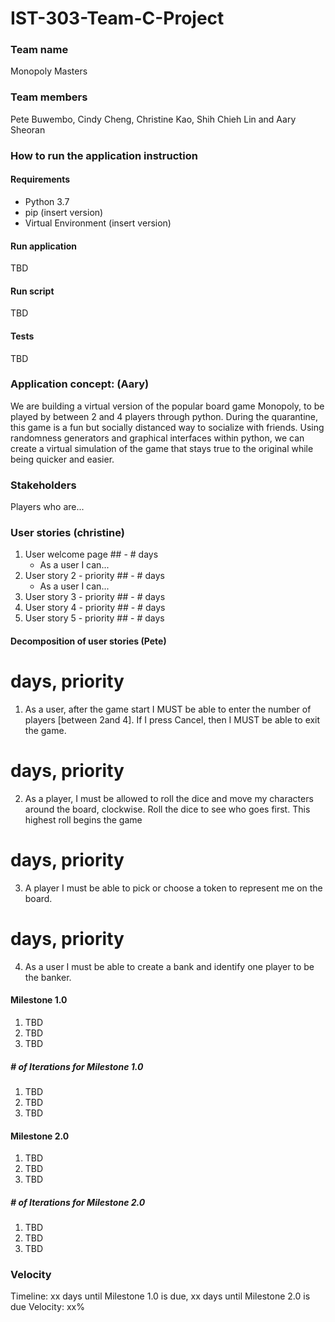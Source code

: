 # **IST-303-Team-C-Project**

### Team name
Monopoly Masters

### Team members
Pete Buwembo, Cindy Cheng, Christine Kao, Shih Chieh Lin and Aary Sheoran

### How to run the application instruction
#### Requirements
* Python 3.7
* pip (insert version)
* Virtual Environment (insert version)

#### Run application
TBD

#### Run script
TBD

#### Tests
TBD

### Application concept: (Aary)
We are building a virtual version of the popular board game Monopoly, to be played by between 2 and 4 players through python. During the quarantine, this game is a fun but socially distanced way to socialize with friends. Using randomness generators and graphical interfaces within python, we can create a virtual simulation of the game that stays true to the original while being quicker and easier.

### Stakeholders
Players who are...

### User stories (christine)
1. User welcome page  ## - # days
   - As a user I can...
2. User story 2 - priority ## - # days
   - As a user I can...
3. User story 3 - priority ## - # days
4. User story 4 - priority ## - # days
5. User story 5 - priority ## - # days

#### Decomposition of user stories (Pete)
 # days, priority ##
1. As a user, after the game start I MUST be able to enter the number of players [between 2and 4]. 
If I press Cancel, then I MUST be able to exit the game.

# days, priority ##
2. As a player, I must be allowed to roll the dice and move my characters around the board, clockwise. 
Roll the dice to see who goes first. This highest roll begins the game 

# days, priority ##
3. A player I must be able to pick or choose a token to represent me on the board.

# days, priority ##
4. As a user I must be able to create a bank and identify one player to be the banker. 

#### Milestone 1.0
1. TBD
2. TBD
3. TBD

##### # of Iterations for Milestone 1.0
1. TBD
2. TBD
3. TBD

#### Milestone 2.0
1. TBD
2. TBD
3. TBD

##### # of Iterations for Milestone 2.0
1. TBD
2. TBD
3. TBD

### Velocity
Timeline: xx days until Milestone 1.0 is due, xx days until Milestone 2.0 is due
Velocity: xx%
